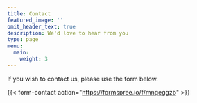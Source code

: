 ```yaml
---
title: Contact
featured_image: ''
omit_header_text: true
description: We'd love to hear from you
type: page
menu:
  main:
    weight: 3
---
```



If you wish to contact us, please use the form below.

{{< form-contact action="https://formspree.io/f/mnqeggzb"  >}}

